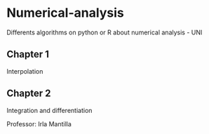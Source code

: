 # Numerical-analysis
Differents algorithms on python or R about numerical analysis - UNI

## Chapter 1

Interpolation

## Chapter 2

Integration and differentiation

Professor: Irla Mantilla